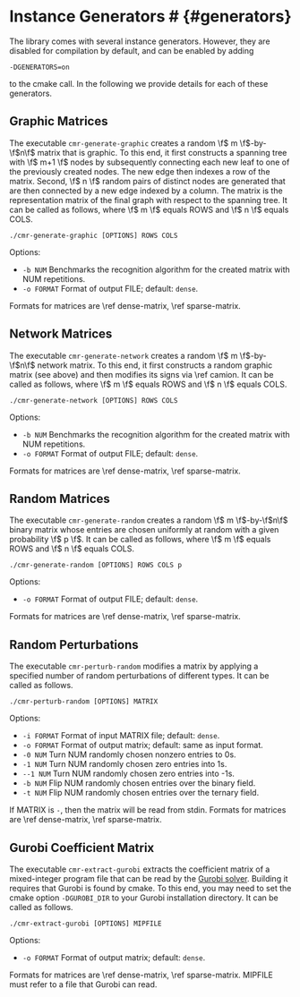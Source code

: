 # Instance Generators # {#generators}

The library comes with several instance generators.
However, they are disabled for compilation by default, and can be enabled by adding

    -DGENERATORS=on

to the cmake call.
In the following we provide details for each of these generators.

## Graphic Matrices ##

The executable `cmr-generate-graphic` creates a random \f$ m \f$-by-\f$n\f$ matrix that is graphic.
To this end, it first constructs a spanning tree with \f$ m+1 \f$ nodes by subsequently connecting each new leaf to one of the previously created nodes.
The new edge then indexes a row of the matrix.
Second, \f$ n \f$ random pairs of distinct nodes are generated that are then connected by a new edge indexed by a column.
The matrix is the representation matrix of the final graph with respect to the spanning tree.
It can be called as follows, where \f$ m \f$ equals ROWS and \f$ n \f$ equals COLS.

    ./cmr-generate-graphic [OPTIONS] ROWS COLS

Options:
  - `-b NUM`    Benchmarks the recognition algorithm for the created matrix with NUM repetitions.
  - `-o FORMAT` Format of output FILE; default: `dense`.

Formats for matrices are \ref dense-matrix, \ref sparse-matrix.

## Network Matrices ##

The executable `cmr-generate-network` creates a random \f$ m \f$-by-\f$n\f$ network matrix.
To this end, it first constructs a random graphic matrix (see above) and then modifies its signs via \ref camion.
It can be called as follows, where \f$ m \f$ equals ROWS and \f$ n \f$ equals COLS.

    ./cmr-generate-network [OPTIONS] ROWS COLS

Options:
  - `-b NUM`    Benchmarks the recognition algorithm for the created matrix with NUM repetitions.
  - `-o FORMAT` Format of output FILE; default: `dense`.

Formats for matrices are \ref dense-matrix, \ref sparse-matrix.

## Random Matrices ##

The executable `cmr-generate-random` creates a random \f$ m \f$-by-\f$n\f$ binary matrix whose entries are chosen uniformly at random with a given probability \f$ p \f$.
It can be called as follows, where \f$ m \f$ equals ROWS and \f$ n \f$ equals COLS.

    ./cmr-generate-random [OPTIONS] ROWS COLS p

Options:
  - `-o FORMAT` Format of output FILE; default: `dense`.

Formats for matrices are \ref dense-matrix, \ref sparse-matrix.

## Random Perturbations ##

The executable `cmr-perturb-random` modifies a matrix by applying a specified number of random perturbations of different types.
It can be called as follows.

    ./cmr-perturb-random [OPTIONS] MATRIX

Options:
  - `-i FORMAT` Format of input MATRIX file; default: `dense`.
  - `-o FORMAT` Format of output matrix; default: same as input format.
  - `-0 NUM`    Turn NUM randomly chosen nonzero entries to 0s.
  - `-1 NUM`    Turn NUM randomly chosen zero entries into 1s.
  - `--1 NUM`   Turn NUM randomly chosen zero entries into -1s.
  - `-b NUM`    Flip NUM randomly chosen entries over the binary field.
  - `-t NUM`    Flip NUM randomly chosen entries over the ternary field.

If MATRIX is `-`, then the matrix will be read from stdin.
Formats for matrices are \ref dense-matrix, \ref sparse-matrix.

## Gurobi Coefficient Matrix ##

The executable `cmr-extract-gurobi` extracts the coefficient matrix of a mixed-integer program file that can be read by the [Gurobi solver](https://www.gurobi.com).
Building it requires that Gurobi is found by cmake.
To this end, you may need to set the cmake option `-DGUROBI_DIR` to your Gurobi installation directory.
It can be called as follows.

    ./cmr-extract-gurobi [OPTIONS] MIPFILE

Options:
  - `-o FORMAT` Format of output matrix; default: `dense`.

Formats for matrices are \ref dense-matrix, \ref sparse-matrix.
MIPFILE must refer to a file that Gurobi can read.

